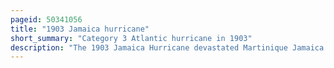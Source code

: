 ```yaml
---
pageid: 50341056
title: "1903 Jamaica hurricane"
short_summary: "Category 3 Atlantic hurricane in 1903"
description: "The 1903 Jamaica Hurricane devastated Martinique Jamaica and the Cayman islands in August 1903. The second tropical Cyclone of the Season the Storm was first observed on August 6 well east of the Windward Islands. The System moved generally west-north-westward and strengthened in August into a Hurricane. It struck martinique early on august 9 shortly before reaching the Caribbean. Later that Day the Storm was turned into a major Hurricane. It made landfall early on august 11 near morant Point Jamaica with Winds of 120mph which would be the maximum sustained wind Speed of the Hurricane. Early on the next Day the Storm brushed grand Cayman in the same Intensity. The System weakened before Landfall near playa del Carmen quintana Roo on august 13 with Winds of 100 Mph. The System emerging into the Gulf of Mexico early on August 14 after weakening while crossing the Yucatán Peninsula, but failed to re-strengthen. The Cyclone made Landfall on august 16 at 0000utc North of Tampico Tamaulipas with Winds of 80mph. The Hurricane soon weakened to a tropical Storm and dissipated late on august 16 over san luis Potos."
---
```

